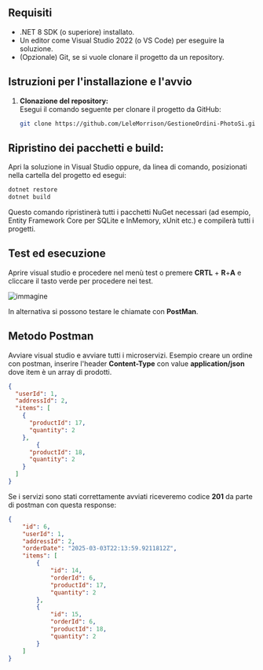 
## Requisiti

- .NET 8 SDK (o superiore) installato.
- Un editor come Visual Studio 2022 (o VS Code) per eseguire la soluzione.
- (Opzionale) Git, se si vuole clonare il progetto da un repository.

## Istruzioni per l'installazione e l'avvio

1. **Clonazione del repository:**  
   Esegui il comando seguente per clonare il progetto da GitHub:

     ```bash
     git clone https://github.com/LeleMorrison/GestioneOrdini-PhotoSi.git
     ```



## Ripristino dei pacchetti e build:
Apri la soluzione in Visual Studio oppure, da linea di comando, posizionati nella cartella del progetto ed esegui:
```bash
dotnet restore
dotnet build
```
Questo comando ripristinerà tutti i pacchetti NuGet necessari (ad esempio, Entity Framework Core per SQLite e InMemory, xUnit etc.) e compilerà tutti i progetti.

## Test ed esecuzione
Aprire visual studio e procedere nel menù test o premere **CRTL** + **R**+**A** e cliccare il tasto verde per procedere nei test.


![immagine](https://github.com/user-attachments/assets/7c0e578c-fafc-4f8e-9c96-e538e91cb24b)

In alternativa si possono testare le chiamate con **PostMan**.

## Metodo Postman
Avviare visual studio e avviare tutti i microservizi.
Esempio creare un ordine con postman, inserire l'header **Content-Type** con value **application/json** dove item è un array di prodotti.

```json
{
  "userId": 1,
  "addressId": 2,
  "items": [
    {
      "productId": 17,
      "quantity": 2
    },
        {
      "productId": 18,
      "quantity": 2
    }
  ]
}
```
Se i servizi sono stati correttamente avviati riceveremo codice **201** da parte di postman con questa response:
```json
{
    "id": 6,
    "userId": 1,
    "addressId": 2,
    "orderDate": "2025-03-03T22:13:59.9211812Z",
    "items": [
        {
            "id": 14,
            "orderId": 6,
            "productId": 17,
            "quantity": 2
        },
        {
            "id": 15,
            "orderId": 6,
            "productId": 18,
            "quantity": 2
        }
    ]
}
```

